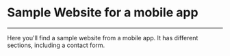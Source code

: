 # Sample Website for a mobile app
___
Here you'll find a sample website from a mobile app. 
It has different sections, including a contact form. 
